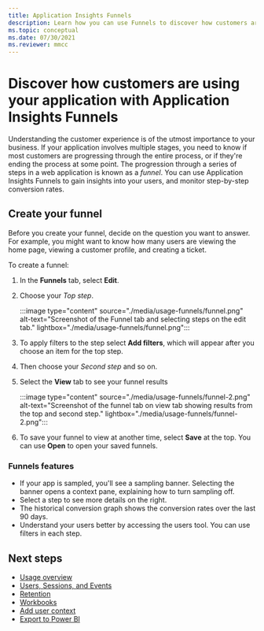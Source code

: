 ```yaml
---
title: Application Insights Funnels
description: Learn how you can use Funnels to discover how customers are interacting with your application.
ms.topic: conceptual
ms.date: 07/30/2021
ms.reviewer: mmcc
---
```


# Discover how customers are using your application with Application Insights Funnels

Understanding the customer experience is of the utmost importance to your business. If your application involves multiple stages, you need to know if most customers are progressing through the entire process, or if they're ending the process at some point. The progression through a series of steps in a web application is known as a *funnel*. You can use Application Insights Funnels to gain insights into your users, and monitor step-by-step conversion rates. 

## Create your funnel
Before you create your funnel, decide on the question you want to answer. For example, you might want to know how many users are viewing the home page, viewing a customer profile, and creating a ticket. 

To create a funnel:

1. In the **Funnels** tab, select **Edit**.
1. Choose your *Top step*.

     :::image type="content" source="./media/usage-funnels/funnel.png" alt-text="Screenshot of the Funnel tab and selecting steps on the edit tab." lightbox="./media/usage-funnels/funnel.png":::

1. To apply filters to the step select **Add filters**, which will appear after you choose an item for the top step.
1. Then choose your *Second step* and so on.
1. Select the **View** tab to see your funnel results

      :::image type="content" source="./media/usage-funnels/funnel-2.png" alt-text="Screenshot of the funnel tab on view tab showing results from the top and second step." lightbox="./media/usage-funnels/funnel-2.png":::

1. To save your funnel to view at another time, select **Save** at the top. You can use **Open** to open your saved funnels.

### Funnels features

- If your app is sampled, you'll see a sampling banner. Selecting the banner opens a context pane, explaining how to turn sampling off. 
- Select a step to see more details on the right. 
- The historical conversion graph shows the conversion rates over the last 90 days. 
- Understand your users better by accessing the users tool. You can use filters in each step. 

## Next steps
  * [Usage overview](usage-overview.md)
  * [Users, Sessions, and Events](usage-segmentation.md)
  * [Retention](usage-retention.md)
  * [Workbooks](../visualize/workbooks-overview.md)
  * [Add user context](./usage-overview.md)
  * [Export to Power BI](./export-power-bi.md)